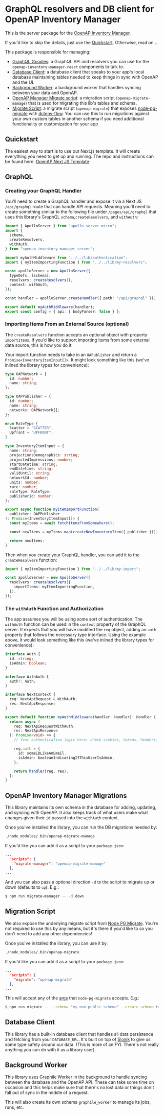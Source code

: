 # GraphQL resolvers and DB client for OpenAP Inventory Manager

This is the server package for the
[OpenAP Inventory Manager](https://github.com/ViacomInc/openap-inventory-manager).

If you'd like to skip the details, just use the [Quickstart](#quickstart).
Otherwise, read on...

This package is responsible for managing:

- [GraphQL Goodies](#graphql): a GraphQL API and resolvers you can use for the
  `openap-inventory-manager-react` components to talk to.
- [Database Client](#database-client): a database client that speaks to your
  app's local database maintaining tables needed to keep things in sync with
  OpenAP and the UI.
- [Background Worker](#background-worker): a background worker that handles
  syncing between your data and OpenAP.
- [OpenAP Manager Migrate script](#openap-migrate-manager): a migration script
  (`openap-migrate-manage`) that is used for migrating this lib's tables and
  schema.
- [Migrate Script](#migrate-script): a migrate script (`openap-migrate`) that
  exposes [node-pg-migrate](https://salsita.github.io/node-pg-migrate) with
  [dotenv-flow](https://github.com/kerimdzhanov/dotenv-flow). You can use this
  to run migrations against your own custom tables in another schema if you need
  additional functionality or customization for your app

## Quickstart

The easiest way to start is to use our Next.js template. It will create
everything you need to get up and running. The repo and instructions can be
found here:
[OpenAP Next JS Template](https://github.com/ViacomInc/with-openap-inventory-manager)

## GraphQL

### Creating your GraphQL Handler

You'll need to create a GraphQL handler and expose it via a Next JS
`/api/graphql` route that can handle API requests. Meaning you'll need to create
something similar to the following file under `/pages/api/graphql` that uses
this library's GraphQL `schema`,`createResolvers`, and `withAuth`:

```typescript
import { ApolloServer } from "apollo-server-micro";
import {
  schema,
  createResolvers,
  withAuth,
} from "openap-inventory-manager-server";

import myAuthMiddleware from "../../lib/authentication";
import { myItemImportingFunction } from "../../lib/my-resolvers";

const apolloServer = new ApolloServer({
  typeDefs: [schema],
  resolvers: createResolvers(),
  context: withAuth,
});

const handler = apolloServer.createHandler({ path: "/api/graphql" });

export default myAuthMiddleware(handler);
export const config = { api: { bodyParser: false } };
```

### Importing Items From an External Source (optional)

The `createResolvers` function accepts an optional object with property
`importItems`. If you'd like to support importing items from some external data
source, this is how you do it.

Your import function needs to take in an `OAPublisher` and return a
`Promise<InventoryItemInput[]>`. It might look something like this (we've
inlined the library types for convenience):

```typescript
type OAPNetwork = {
  id: number;
  name: string;
};

type OAPPublisher = {
  id: number;
  name: string;
  networks: OAPNetwork[];
};

enum RateType {
  Scatter = "SCATTER",
  Upfront = "UPFRONT",
}

type InventoryItemInput = {
  name: string;
  projectionsDemographics: string;
  projectedImpressions: number;
  startDatetime: string;
  endDatetime: string;
  validUntil: string;
  networkId: number;
  units: number;
  rate: number;
  rateType: RateType;
  publisherId: number;
};

export async function myItemImportFunction(
  publisher: OAPPublisher
): Promise<InventoryItemInput[]> {
  const myItems = await fetchItemsFromSomewhere();

  const newItems = myItems.map(createNewInventoryItem({ publisher }));

  return newItems;
}
```

Then when you create your GraphQL handler, you can add it to the
`createResolvers` function:

```typescript
import { myItemImportingFunction } from "../../lib/my-import";

const apolloServer = new ApolloServer({
  resolvers: createResolvers({
    importItems: myItemImportingFunction,
  }),
});
```

### The `withAuth` Function and Authorization

The app assumes you will be using some sort of authentication. The `withAuth`
function can be used in the `context` property of the GraphQL server. It expects
that you will have modified the `req` object, adding an `auth` property that
follows the necessary type interface. Using the example above, it would look
something like this (we've inlined the library types for convenience):

```typescript
interface Auth {
  id: string;
  isAdmin: boolean;
}

interface WithAuth {
  auth?: Auth;
}

interface NextContext {
  req: NextApiRequest & WithAuth;
  res: NextApiResponse;
}

export default function myAuthMiddleware(handler: Handler): Handler {
  return async (
    req: NextApiRequestWithAuth,
    res: NextApiResponse
  ): Promise<void> => {
    // Your authentication logic here: check cookies, tokens, headers, etc.

    req.auth = {
      id: someIDLikeAnEmail,
      isAdmin: booleanIndicatingIfThisUserIsAdmin,
    };

    return handler(req, res);
  };
}
```

## OpenAP Inventory Manager Migrations

This library maintains its own schema in the database for adding, updating, and
syncing with OpenAP. It also keeps track of what users make what changes given
their `id` passed into the `withAuth` context.

Once you've installed the library, you can run the DB migrations needed by:

```bash
./node_modules/.bin/openap-migrate-manage
```

If you'd like you can add it as a script to your `package.json`:

```json
...
  "scripts": {
    "migrate-manager": "openap-migrate-manage"
  },
...
```

And you can also pass a optional direction `-d` to the script to migrate up or
down (defaults to `up`). E.g.:

```bash
$ npm run migrate-manager -- -d down
```

## Migration Script

We also expose the underlying migrate script from
[Node PG Migrate](https://salsita.github.io/node-pg-migrate). You're not
required to use this by any means, but it's there if you'd like to so you don't
need to add any other dependencies!

Once you've installed the library, you can use it by:

```bash
./node_modules/.bin/openap-migrate
```

If you'd like you can add it as a script to your `package.json`:

```json
...
  "scripts": {
    "migrate": "openap-migrate"
  },
...
```

This will accept any of the
[args](https://salsita.github.io/node-pg-migrate/#/cli?id=configuration) that
`node-pg-migrate` accepts. E.g.:

```bash
$ npm run migrate -- --schema "my_non_public_schema" --create-schema true
```

## Database Client

This library has a built-in database client that handles all data persistence
and fetching from your `DATABASE_URL`. It's built on top of
[Slonik](https://github.com/gajus/slonik) to give us some type safety around our
data. (This is more of an FYI. There's not really anything you can do with it as
a library user).

## Background Worker

This library uses [Graphile Worker](https://github.com/graphile/worker) in the
background to handle syncing between the database and the OpenAP API. These can
take some time on occasion and this helps make sure that there's no lost data or
things don't fall out of sync in the middle of a request.

This will also create its own schema `graphile_worker` to manage its jobs, runs,
etc.
